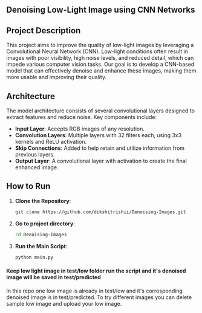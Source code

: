 ## Denoising Low-Light Image using CNN Networks
## Project Description
This project aims to improve the quality of low-light images by leveraging a Convolutional Neural Network (CNN). Low-light conditions often result in images with poor visibility, high noise levels, and reduced detail, which can impede various computer vision tasks. Our goal is to develop a CNN-based model that can effectively denoise and enhance these images, making them more usable and improving their quality.

## Architecture
The model architecture consists of several convolutional layers designed to extract features and reduce noise. Key components include:
- **Input Layer**: Accepts RGB images of any resolution.
- **Convolution Layers**: Multiple layers with 32 filters each, using 3x3 kernels and ReLU activation.
- **Skip Connections**: Added to help retain and utilize information from previous layers.
- **Output Layer**: A convolutional layer with activation to create the final enhanced image.

## How to Run
1. **Clone the Repository**:
    ```sh
    git clone https://github.com/dikshitrishii/Denoising-Images.git
    ```
2. **Go to project directory**:
    ```sh
    cd Denoising-Images
    ```
3. **Run the Main Script**:
    ```sh
    python main.py
    ```
#### Keep low light image in test/low folder run the script and it's denoised image will be saved in test/predicted
In this repo one low image is already in test/low and it's corrosponding denoised image is in test/predicted.
To try different images you can delete sample low image and upload your low image.
